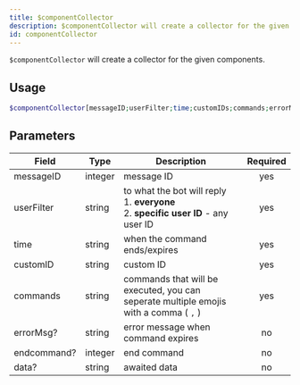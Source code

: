 ```yaml
---
title: $componentCollector 
description: $componentCollector will create a collector for the given components.
id: componentCollector
---
```


`$componentCollector` will create a collector for the given components.

## Usage

```php
$componentCollector[messageID;userFilter;time;customIDs;commands;errorMsg?;endcommand?;awaitData?]
```

## Parameters

| Field       | Type    | Description                                                                                    | Required |
| ----------- | ------- | ---------------------------------------------------------------------------------------------- |:--------:|
| messageID   | integer | message ID                                                                                     |    yes   |
| userFilter  | string  | to what the bot will reply <br /> 1. **everyone** <br /> 2. **specific user ID** - any user ID |    yes   |
| time        | string  | when the command ends/expires                                                                  |    yes   |
| customID    | string  | custom ID                                                                                      |    yes   |
| commands    | string  | commands that will be executed, you can seperate multiple emojis with a comma ( `,` )          |    yes   |
| errorMsg?   | string  | error message when command expires                                                             |    no    |
| endcommand? | integer | end command                                                                                    |    no    |
| data?       | string  | awaited data                                                                                   |    no    |
